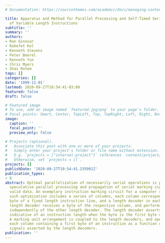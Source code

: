 ```yaml
---
# Documentation: https://sourcethemes.com/academic/docs/managing-content/

title: Apparatus and Method for Parallel Processing and Self-Timed Serial Marking
  of Variable Length Instructions
subtitle: ''
summary: ''
authors:
- Ran Ginosar
- Rakefet Kol
- Kenneth Stevens
- Peter Beerel
- Kenneth Yun
- Chris Myers
- Shai Rotem
tags: []
categories: []
date: '1999-11-01'
lastmod: 2020-09-27T16:54:41-03:00
featured: false
draft: false

# Featured image
# To use, add an image named `featured.jpg/png` to your page's folder.
# Focal points: Smart, Center, TopLeft, Top, TopRight, Left, Right, BottomLeft, Bottom, BottomRight.
image:
  caption: ''
  focal_point: ''
  preview_only: false

# Projects (optional).
#   Associate this post with one or more of your projects.
#   Simply enter your project's folder or file name without extension.
#   E.g. `projects = ["internal-project"]` references `content/project/deep-learning/index.md`.
#   Otherwise, set `projects = []`.
projects: []
publishDate: '2020-09-27T19:54:41.235991Z'
publication_types:
- 8
abstract: Optimal parallelization of necessarily serial operations is performed by
  speculative parallel processing and propagation of serial marking signals to indicate
  valid data. An exemplary instruction marking circuit for a computer system implementing
  such optimization includes a series of columns, each column corresponding ton one
  byte of a fixed length instruction line, and a length decoder in each column. Each
  length decoder receives a byte of the respective column, and performs a length decode
  independently of the other length decoder. The length decoder asserts a length signal
  indicative of an instruction length when the byte is the first byte of an instruction.
  A marking unit arrangement is coupled to the length decoders, and operates to mark
  each column containing a first byte of an instruction as a function of the length
  signals asserted by the length decoders.
publication: ''
---
```

